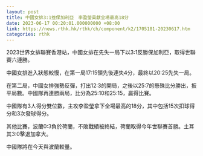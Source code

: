 ```yaml
---
layout: post
title: 中國女排3:1挫保加利亞　李盈瑩貢獻全場最高18分
date: 2023-06-17 00:20:01.000000000 +08:00
link: https://news.rthk.hk/rthk/ch/component/k2/1705181-20230617.htm
categories: rthk
---
```


2023世界女排聯賽香港站，中國女排在先失一局下以3:1反勝保加利亞，取得世聯賽六連勝。

中國女排進入狀態較慢，在第一局17:15領先後連失4分，最終以20:25先失一局。

在第二局，中國女排強勢反彈，打出12:3的開局，之後以25:7的懸殊比分勝出，扳平局數。中國隊再連勝兩局，比分為25:10和25:15，贏得比賽。

中國隊有3人得分雙位數，主攻李盈瑩拿下全場最高的18分，其中包括15次扣球得分和3次發球得分。

其他比賽，波蘭0:3負於荷蘭，不敗戰績被終結，荷蘭取得今年世聯賽首勝。土耳其3:0擊退加拿大。

中國隊將在今天與波蘭較量。
